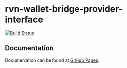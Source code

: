 # rvn-wallet-bridge-provider-interface
[![Build Status](https://travis-ci.org/web3bch/providers.svg?branch=master)](https://travis-ci.org/web3bch/bch-wallet-bridge-provider-interface)

## Documentation

Documentation can be found at [GitHub Pages][docs].

[docs]: https://web3bch.github.io/bch-wallet-bridge-provider-interface/
